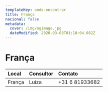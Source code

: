 ```yaml
---
templateKey: onde-encontrar
title: França
nacional: false
metadata:
  cover: /img/ogimage.jpg
  dateModified: 2020-03-08T01:18:04.082Z
---
```

# França

| Local  | Consultor | Contato        |
| :----- | :-------- | :------------- |
| França | Luiza     | +31 6 81933682 |
